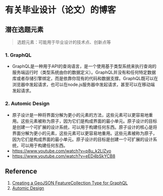 # 有关毕业设计（论文）的博客
## 潜在选题元素
> 选题元素：可能用于毕业设计的技术点、创新点等
### 1. GraphQL
- GraphQL是一种用于API的查询语言，是一个使用基于类型系统来执行查询的服务端运行时（类型系统由你的数据定义）。GraphQL并没有和任何特定数据库或者存储引擎绑定，而是依靠你现有的代码和数据支撑。GraphQL既可以在浏览器中发起请求，也可以在node.js服务器中发起请求，甚至可以在移动端发起请求。

### 2. Automic Design
- 原子设计是一种将界面分解为更小的元素的方法，这些元素可以更容易地重用。这些元素被称为原子，因为它们是构成界面的最小单元。原子设计的目标是创建一个可扩展的设计系统，可以用于构建任何东西。原子设计的核心是将界面分解为更小的元素，这些元素可以更容易地重用。这些元素被称为原子，因为它们是构成界面的最小单元。原子设计的目标是创建一个可扩展的设计系统，可以用于构建任何东西。
- https://www.youtube.com/watch?v=p8u_k2LIZyo
- https://www.youtube.com/watch?v=eED4bSkYCB8
## Reference
1. [Creating a GeoJSON FeatureCollection Type for GraphQL](https://brygrill.medium.com/creating-a-geojson-featurecollection-type-for-graphql-352591451b4a)
2. [Automic Design](https://www.youtube.com/watch?v=W3A33dmp17E)